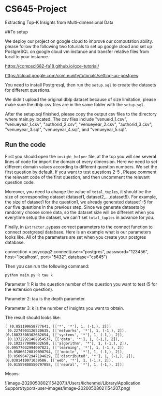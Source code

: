 # CS645-Project

Extracting Top-K Insights from Multi-dimensional Data

##To setup

We deploy our project on google cloud to improve our computation ability. please follow the following two toturials to set up google cloud and set up PostgreSQL on google cloud vm instance and transfer relative files from local to your instance.

https://compsci682-fa18.github.io/gce-tutorial/

https://cloud.google.com/community/tutorials/setting-up-postgres

You need to install Postgresql, then run the `setup.sql` to create the datasets for different questions.

We didn't upload the original dblp dataset because of size limitation, please make sure the dblp csv files are in the same folder with the `setup.sql`.

After the setup.sql finished, please copy the output csv files to the directory where main.py located. The csv files include "venueid_1.csv", "venueyear_1.csv", "authorid_2.csv", "venueyear_2.csv", "authorid_3.csv", "venueyear_3.sql", "venueyear_4.sql", and "venueyear_5.sql".

## Run the code

First you should open the `insight_helper` file,  at the top you will see several lines of code for import the domain of every dimension. Here we need to set different domain values according to different question numbers. We set the first question by default. If you want to test questions 2-5 , Please comment the relevant code of the first question, and then uncomment the relevant question code.

Moreover, you need to change the value of `total_tuples`, it should be the size of corresponding dataset (dataset1, dataset2,...,dataset5). For example, the size of dataset1 for the question1, we already generated dataset1-5 for our five questions in the previous step. Since we generate datasets by randomly choose some data, so the dataset size will be different when you everytime setup the dataset, we can't set `total_tuples` in advance for you.

Finally, in `Extractor.py`pass correct parameters to the connect function to connect postgresql database. Here is an example what is our parameters looks like. All of the parameters are set when you create your postgres database.

connection = psycopg2.connect(user="postgres", password="123456", host="localhost", port="5432", database="cs645")


Then you can run the following command: 

```
python main.py R tau k
```

Parameter 1: R is the question number of the question you want to test (5 for the extension question).

Parameter 2: tau is the depth parameter.

Parameter 3: k is the number of insights you want to obtain.

The result should looks like:

```
[ (0.851199658777641, [['*', '*'], 1, (-1,), 2])]
 (0.2274903126520635, [['networks', '*'], 1, (-1,), 2]),
(0.18023308362662654, [['systems', '*'], 1, (-1,), 2]),
 (0.13722921482954537, [['data', '*'], 1, (-1,), 2]),
 (0.1022779088632658, [['algorithm', '*'], 1, (-1,), 2]),
(0.09577032994097821, [['learning', '*'], 1, (-1,), 2])
 (0.05866120819098794, [['mobile', '*'], 1, (-1,), 2]),
 (0.05696472947194629, [['distributed', '*'], 1, (-1,), 2]),
(0.0381410071039586, [['web', '*'], 1, (-1,), 2]),
 (0.01559808550797058, [['neural', '*'], 1, (-1,), 2])]
```

Means:

![image-20200508021154207](/Users/lichenmei/Library/Application Support/typora-user-images/image-20200508021154207.png)



